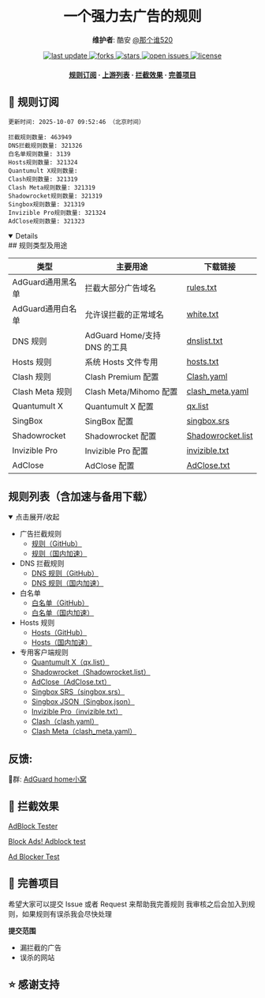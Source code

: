 <div align="center">
<h1 align="center"><br>一个强力去广告的规则</h1>

  **维护者**: 酷安 [@那个谁520](http://www.coolapk.com/u/23966654)
<p>
  <a href="https://github.com/QSDR2s1d/ad_rules">
    <img src="https://img.shields.io/github/last-commit/QSDR2s1d/ad_rules?style=flat-square" alt="last update" />
  </a>
  <a href="https://github.com/QSDR2s1d/ad_rules">
    <img src="https://img.shields.io/github/forks/QSDR2s1d/ad_rules?style=flat-square" alt="forks" />
  </a>
  <a href="https://github.com/QSDR2s1d/ad_rules">
    <img src="https://img.shields.io/github/stars/QSDR2s1d/ad_rules?style=flat-square" alt="stars" />
  </a>
  <a href="https://github.com/QSDR2s1d/ad_rules/issues/">
    <img src="https://img.shields.io/github/issues/QSDR2s1d/ad_rules?style=flat-square" alt="open issues" />
  </a>
  <a href="https://github.com/QSDR2s1d/ad_rules">
    <img src="https://img.shields.io/github/license/QSDR2s1d/ad_rules?style=flat-square" alt="license" />
  </a>
</p>

<h4>
    <a href="#a">规则订阅</a>
  <span> · </span>
    <a href="#b">上游列表</a>
  <span> · </span>
    <a href="#c">拦截效果</a>
  <span> · </span>
    <a href="#d">完善项目</a>
  </h4>

</div>


<h2 id="a">🎯 规则订阅</h2>

```
更新时间: 2025-10-07 09:52:46 （北京时间） 

拦截规则数量: 463949 
DNS拦截规则数量: 321326 
白名单规则数量: 3139 
Hosts规则数量: 321324 
Quantumult X规则数量:  
Clash规则数量: 321319 
Clash Meta规则数量: 321319 
Shadowrocket规则数量: 321319 
Singbox规则数量: 321319 
Invizible Pro规则数量: 321324 
AdClose规则数量: 321323 
```

<details open>
## 规则类型及用途

| 类型             | 主要用途                       | 下载链接                                                                            |
|------------------|------------------------------|-------------------------------------------------------------------------------------|
| AdGuard通用黑名单       | 拦截大部分广告域名             | [rules.txt](https://raw.githubusercontent.com/QSDR2s1d/ad_rules/refs/heads/master/rules.txt)     |
| AdGuard通用白名单       | 允许误拦截的正常域名           | [white.txt](https://raw.githubusercontent.com/QSDR2s1d/ad_rules/refs/heads/master/allow.txt)     |
| DNS 规则         | AdGuard Home/支持 DNS 的工具   | [dnslist.txt](https://raw.githubusercontent.com/QSDR2s1d/ad_rules/master/dns.txt)   |
| Hosts 规则       | 系统 Hosts 文件专用            | [hosts.txt](https://raw.githubusercontent.com/QSDR2s1d/ad_rules/master/hosts.txt)       |
| Clash 规则       | Clash Premium 配置             | [Clash.yaml](https://raw.githubusercontent.com/QSDR2s1d/ad_rules/master/clash.yaml) |
| Clash Meta 规则  | Clash Meta/Mihomo 配置         | [clash_meta.yaml](https://raw.githubusercontent.com/QSDR2s1d/ad_rules/master/clash_meta.yaml) |
| Quantumult X     | Quantumult X 配置              | [qx.list](https://raw.githubusercontent.com/QSDR2s1d/ad_rules/master/qx.list)           |
| SingBox          | SingBox 配置                   | [singbox.srs](https://raw.githubusercontent.com/QSDR2s1d/ad_rules/master/singbox.srs)   |
| Shadowrocket     | Shadowrocket 配置              | [Shadowrocket.list](https://raw.githubusercontent.com/QSDR2s1d/ad_rules/master/Shadowrocket.list) |
| Invizible Pro    | Invizible Pro 配置             | [invizible.txt](https://raw.githubusercontent.com/QSDR2s1d/ad_rules/master/invizible.txt) |
| AdClose          | AdClose 配置                   | [AdClose.txt](https://raw.githubusercontent.com/QSDR2s1d/ad_rules/master/AdClose.txt)   |


## 规则列表（含加速与备用下载）

<details open>
<summary>点击展开/收起</summary>

- 广告拦截规则  
  - [规则（GitHub）](https://raw.githubusercontent.com/QSDR2s1d/ad_rules/master/rules.txt)
  - [规则（国内加速）](https://ghproxy.net/https://raw.githubusercontent.com/QSDR2s1d/ad_rules/master/rules.txt)
- DNS 拦截规则  
  - [DNS 规则（GitHub）](https://raw.githubusercontent.com/QSDR2s1d/ad_rules/master/dns.txt)
  - [DNS 规则（国内加速）](https://ghp.ci/https://raw.githubusercontent.com/QSDR2s1d/ad_rules/master/dns.txt)
- 白名单  
  - [白名单（GitHub）](https://raw.githubusercontent.com/QSDR2s1d/ad_rules/master/allow.txt)
  - [白名单（国内加速）](https://ghp.ci/https://raw.githubusercontent.com/QSDR2s1d/ad_rules/master/allow.txt)
- Hosts 规则  
  - [Hosts（GitHub）](https://raw.githubusercontent.com/QSDR2s1d/ad_rules/master/hosts.txt)
  - [Hosts（国内加速）](https://ghproxy.net/https://raw.githubusercontent.com/QSDR2s1d/ad_rules/master/hosts.txt)
- 专用客户端规则  
  - [Quantumult X（qx.list）](https://raw.githubusercontent.com/QSDR2s1d/ad_rules/master/qx.list)
  - [Shadowrocket（Shadowrocket.list）](https://raw.githubusercontent.com/QSDR2s1d/ad_rules/master/Shadowrocket.list)
  - [AdClose（AdClose.txt）](https://raw.githubusercontent.com/QSDR2s1d/ad_rules/master/AdClose.txt)
  - [Singbox SRS（singbox.srs）](https://raw.githubusercontent.com/QSDR2s1d/ad_rules/master/singbox.srs)
  - [Singbox JSON（Singbox.json）](https://raw.githubusercontent.com/QSDR2s1d/ad_rules/master/Singbox.json)
  - [Invizible Pro（invizible.txt）](https://raw.githubusercontent.com/QSDR2s1d/ad_rules/master/invizible.txt)
  - [Clash（clash.yaml）](https://raw.githubusercontent.com/QSDR2s1d/ad_rules/master/clash.yaml)
  - [Clash Meta（clash_meta.yaml）](https://raw.githubusercontent.com/QSDR2s1d/ad_rules/master/clash_meta.yaml)

</details>

##  反馈: 
🐧群: [AdGuard home小窝](https://qm.qq.com/q/bRFsKddXq0) 


<h2 id="c">🚫 拦截效果</h2>

[AdBlock Tester](https://adblock-tester.com)

[Block Ads! Adblock test](https://blockads.fivefilters.org/)

[Ad Blocker Test](https://d3ward.github.io/toolz/adblock.html)

<h2 id="d">💬 完善项目</h2>

希望大家可以提交 Issue 或者 Request 来帮助我完善规则 我审核之后会加入到规则，如果规则有误杀我会尽快处理

**提交范围**

- 漏拦截的广告
- 误杀的网站

## ⭐ 感谢支持



